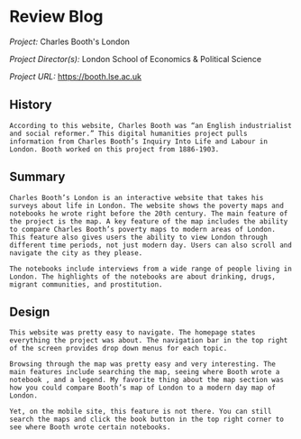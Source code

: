 # Review Blog

_Project:_ Charles Booth's London

_Project Director(s):_ London School of Economics & Political Science

_Project URL:_ https://booth.lse.ac.uk

## History
    According to this website, Charles Booth was “an English industrialist and social reformer.” This digital humanities project pulls information from Charles Booth’s Inquiry Into Life and Labour in London. Booth worked on this project from 1886-1903. 

## Summary

    Charles Booth’s London is an interactive website that takes his surveys about life in London. The website shows the poverty maps and notebooks he wrote right before the 20th century. The main feature of the project is the map. A key feature of the map includes the ability to compare Charles Booth’s poverty maps to modern areas of London. This feature also gives users the ability to view London through different time periods, not just modern day. Users can also scroll and navigate the city as they please.

    The notebooks include interviews from a wide range of people living in London. The highlights of the notebooks are about drinking, drugs, migrant communities, and prostitution.

## Design

    This website was pretty easy to navigate. The homepage states everything the project was about. The navigation bar in the top right of the screen provides drop down menus for each topic.

    Browsing through the map was pretty easy and very interesting. The main features include searching the map, seeing where Booth wrote a notebook , and a legend. My favorite thing about the map section was how you could compare Booth’s map of London to a modern day map of London. 

    Yet, on the mobile site, this feature is not there. You can still search the maps and click the book button in the top right corner to see where Booth wrote certain notebooks. 
